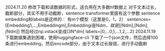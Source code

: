 
2024.11.20
  修改下载和读数据的形式，适合用在大多数hf数据上
  对于文本过长，截断部分，其实不用手动截断，sentence transformer里面有这个参数
  sentence embedding和labels是这样的：
  有m个模型（这里是0，1，2）
  sentences=[Embedding1,...,Embeddingm],Embeddingi是N*dm，就是[[N*dm],[N*dm],[N*dm]]
  然后经过np.vstack变成[3N*dm]
  labels=[0,...0,1,...1,2,...2]
2024.11.19 
  下载数据集遇到困难，使用huggingface-cli 下载了一个json文件，然后选择100条进行embedding，然后encode部分，由于文本过长报错，进行手动截断
